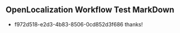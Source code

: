 ## OpenLocalization Workflow Test MarkDown
* f972d518-e2d3-4b83-8506-0cd852d3f686 thanks!

<!--HONumber=Jul16_HO4-->


